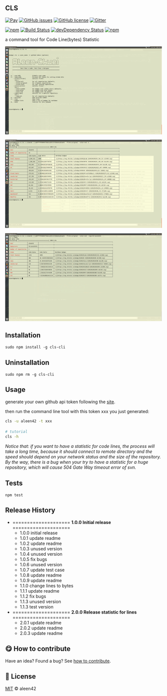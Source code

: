 ## CLS

[![Pay](https://img.shields.io/badge/%24-free-%23a10000.svg)](#) [![GitHub issues](https://img.shields.io/github/issues/aleen42/CLS.svg)](https://github.com/aleen42/CLS/issues) [![GitHub license](https://img.shields.io/badge/license-MIT-blue.svg)](https://raw.githubusercontent.com/aleen42/CLS/master/LICENSE) [![Gitter](https://badges.gitter.im/aleen42/CLS.svg)](https://gitter.im/aleen42/CLS?utm_source=badge&utm_medium=badge&utm_campaign=pr-badge) 

[![npm](https://img.shields.io/npm/v/cls-cli.svg)](https://www.npmjs.com/package/cls-cli) [![Build Status](https://travis-ci.org/aleen42/CLS.svg?branch=master)](https://travis-ci.org/aleen42/CLS) [![devDependency Status](https://david-dm.org/aleen42/CLS/dev-status.svg)](https://david-dm.org/aleen42/CLS#info=devDependencies) [![npm](https://img.shields.io/npm/dt/cls-cli.svg)](https://www.npmjs.com/package/cls-cli)

a command tool for Code Line(bytes) Statistic

![](./cls1.png)

![](./cls2.png)

![](./cls3.png)

## Installation

	sudo npm install -g cls-cli

## Uninstallation

	sudo npm rm -g cls-cli

## Usage

generate your own github api token following the [site](https://github.com/blog/1509-personal-api-tokens).

then run the command line tool with this token xxx you just generated:

```bash
cls -u aleen42 -t xxx

# tutorial
cls -h
```

*Notice that: if you want to have a statistic for code lines, the process will take a long time, because it should connect to remote directory and the speed should depend on your network status and the size of the repository. By the way, there is a bug when your try to have a statistic for a huge repository, which will cause 504 Gate Way timeout error of svn.*

## Tests

    npm test

## Release History

* ==================== **1.0.0 Initial release** ====================
	* 1.0.0 initial release
	* 1.0.1 update readme
	* 1.0.2 update readme
	* 1.0.3 unused version
	* 1.0.4 unused version
	* 1.0.5 fix bugs
	* 1.0.6 unused version
	* 1.0.7 update test case
	* 1.0.8 update readme
	* 1.0.9 update readme
	* 1.1.0 change lines to bytes
	* 1.1.1 update readme
	* 1.1.2 fix bugs
	* 1.1.3 unused version
	* 1.1.3 test version
* ==================== **2.0.0 Release statistic for lines** ====================
	* 2.0.1 update readme
	* 2.0.2 update readme
	* 2.0.3 update readme

## :yum: How to contribute

Have an idea? Found a bug? See [how to contribute](https://aleen42.gitbooks.io/personalwiki/content/contribution.html).

## :scroll: License

[MIT](https://aleen42.gitbooks.io/personalwiki/content/MIT.html) © aleen42
